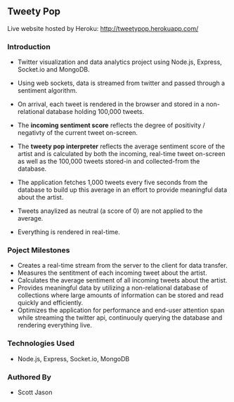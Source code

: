 ## Tweety Pop

Live website hosted by Heroku: http://tweetypop.herokuapp.com/

### Introduction

- Twitter visualization and data analytics project using Node.js, Express, Socket.io and MongoDB.

- Using web sockets, data is streamed from twitter and passed through a sentiment algorithm.

- On arrival, each tweet is rendered in the browser and stored in a non-relational database holding 100,000 tweets.

- The **incoming sentiment score** reflects the degree of positivity / negativty of the current tweet on-screen.

- The **tweety pop interpreter** reflects the average sentiment score of the artist and is calculated by both the incoming, real-time tweet on-screen as well as the 100,000 tweets stored-in and collected-from the database.

- The application fetches 1,000 tweets every five seconds from the database to build up this average in an effort to provide meaningful data about the artist.

- Tweets anaylized as neutral (a score of 0) are not applied to the average.

- Everything is rendered in real-time.

### Poject Milestones

- Creates a real-time stream from the server to the client for data transfer.
- Measures the sentitment of each incoming tweet about the artist.
- Calculates the average sentiment of all incoming tweets about the artist.
- Provides meaningful data by utilizing a non-relational database of   collections where large amounts of information can be stored and read quickly and efficiently.
- Optimizes the application for performance and end-user attention span while streaming the twitter api, continuouly querying the database and rendering everything live.

### Technologies Used

- Node.js, Express, Socket.io, MongoDB

### Authored By
- Scott Jason

